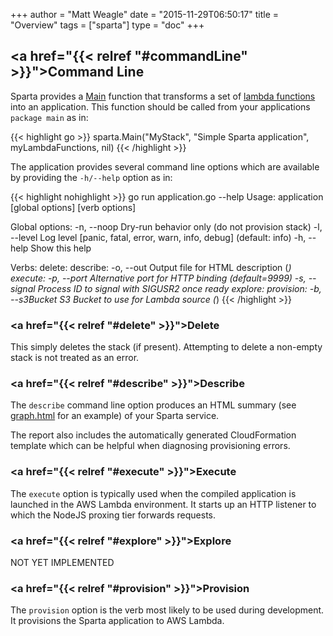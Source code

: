 +++
author = "Matt Weagle"
date = "2015-11-29T06:50:17"
title = "Overview"
tags = ["sparta"]
type = "doc"
+++

## <a href="{{< relref "#commandLine" >}}">Command Line</a>

Sparta provides a [Main](https://godoc.org/github.com/mweagle/Sparta#Main) function that transforms a set of [lambda functions](https://godoc.org/github.com/mweagle/Sparta#LambdaAWSInfo) into an application.  This function should be called from your applications `package main` as in:


{{< highlight go >}}
sparta.Main("MyStack",
  "Simple Sparta application",
  myLambdaFunctions,
  nil)
{{< /highlight >}}


The application provides several command line options which are available by providing the `-h/--help` option as in:

{{< highlight nohighlight >}}
go run application.go --help
Usage: application [global options] <verb> [verb options]

Global options:
        -n, --noop     Dry-run behavior only (do not provision stack)
        -l, --level    Log level [panic, fatal, error, warn, info, debug] (default: info)
        -h, --help     Show this help

Verbs:
    delete:
    describe:
        -o, --out      Output file for HTML description (*)
    execute:
        -p, --port     Alternative port for HTTP binding (default=9999)
        -s, --signal   Process ID to signal with SIGUSR2 once ready
    explore:
    provision:
        -b, --s3Bucket S3 Bucket to use for Lambda source (*)
{{< /highlight >}}


### <a href="{{< relref "#delete" >}}">Delete</a>

This simply deletes the stack (if present). Attempting to delete a non-empty stack is not treated as an error.

### <a href="{{< relref "#describe" >}}">Describe</a>

The `describe` command line option produces an HTML summary (see [graph.html](/images/overview/graph.html) for an example) of your Sparta service.  

The report also includes the automatically generated CloudFormation template which can be helpful when diagnosing provisioning errors.

### <a href="{{< relref "#execute" >}}">Execute</a>

The `execute` option is typically used when the compiled application is launched in the AWS Lambda environment.  It starts up an HTTP listener to which the NodeJS proxing tier forwards requests.

### <a href="{{< relref "#explore" >}}">Explore</a>

<span class="label label-warning">NOT YET IMPLEMENTED</span>

### <a href="{{< relref "#provision" >}}">Provision</a>

The `provision` option is the verb most likely to be used during development.  It provisions the Sparta application to AWS Lambda.
